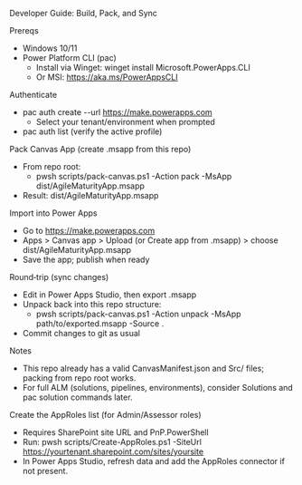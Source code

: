 Developer Guide: Build, Pack, and Sync

Prereqs
- Windows 10/11
- Power Platform CLI (pac)
  - Install via Winget: winget install Microsoft.PowerApps.CLI
  - Or MSI: https://aka.ms/PowerAppsCLI

Authenticate
- pac auth create --url https://make.powerapps.com
  - Select your tenant/environment when prompted
- pac auth list (verify the active profile)

Pack Canvas App (create .msapp from this repo)
- From repo root:
  - pwsh scripts/pack-canvas.ps1 -Action pack -MsApp dist/AgileMaturityApp.msapp
- Result: dist/AgileMaturityApp.msapp

Import into Power Apps
- Go to https://make.powerapps.com
- Apps > Canvas app > Upload (or Create app from .msapp) > choose dist/AgileMaturityApp.msapp
- Save the app; publish when ready

Round‑trip (sync changes)
- Edit in Power Apps Studio, then export .msapp
- Unpack back into this repo structure:
  - pwsh scripts/pack-canvas.ps1 -Action unpack -MsApp path/to/exported.msapp -Source .
- Commit changes to git as usual

Notes
- This repo already has a valid CanvasManifest.json and Src/ files; packing from repo root works.
- For full ALM (solutions, pipelines, environments), consider Solutions and pac solution commands later.

Create the AppRoles list (for Admin/Assessor roles)
- Requires SharePoint site URL and PnP.PowerShell
- Run: pwsh scripts/Create-AppRoles.ps1 -SiteUrl https://yourtenant.sharepoint.com/sites/yoursite
- In Power Apps Studio, refresh data and add the AppRoles connector if not present.
